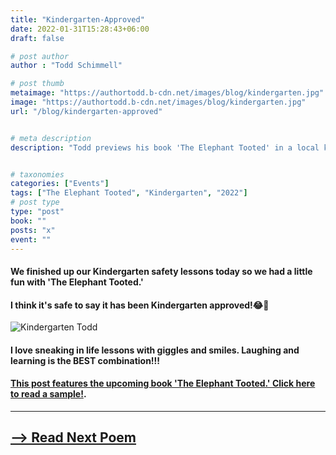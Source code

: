 ```yaml
---
title: "Kindergarten-Approved"
date: 2022-01-31T15:28:43+06:00
draft: false

# post author
author : "Todd Schimmell"

# post thumb
metaimage: "https://authortodd.b-cdn.net/images/blog/kindergarten.jpg"
image: "https://authortodd.b-cdn.net/images/blog/kindergarten.jpg"
url: "/blog/kindergarten-approved"


# meta description
description: "Todd previews his book 'The Elephant Tooted' in a local kindergarten classroom."


# taxonomies
categories: ["Events"]
tags: ["The Elephant Tooted", "Kindergarten", "2022"]
# post type
type: "post"
book: ""
posts: "x"
event: ""
---
```


#### We finished up our Kindergarten safety lessons today so we had a little fun with 'The Elephant Tooted.'

#### I think it's safe to say it has been Kindergarten approved!😂🐘

![Kindergarten Todd](https://authortodd.b-cdn.net/images/blog/kindergarten-mobile.png)

#### I love sneaking in life lessons with giggles and smiles. Laughing and learning is the BEST combination!!!

#### [This post features the upcoming book 'The Elephant Tooted.' Click here to read a sample!](/blog/the-elephant-tooted).
---

## [--> Read Next Poem](/blog/rain-clouds)

